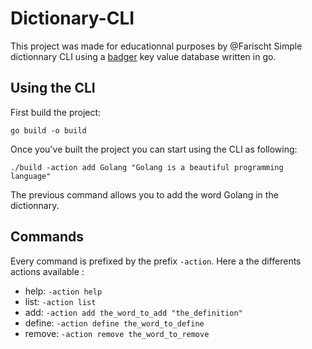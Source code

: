 # Dictionary-CLI

This project was made for educationnal purposes by @Farischt
Simple dictionnary CLI using a [badger](https://github.com/dgraph-io/badger) key value database written in go.

## Using the CLI

First build the project:

`go build -o build`

Once you've built the project you can start using the CLI as following:

`./build -action add Golang "Golang is a beautiful programming language" `

The previous command allows you to add the word Golang in the dictionnary.

## Commands

Every command is prefixed by the prefix `-action`.
Here a the differents actions available :

- help: `-action help`
- list: `-action list`
- add: `-action add the_word_to_add "the_definition"`
- define: `-action define the_word_to_define`
- remove: `-action remove the_word_to_remove`
